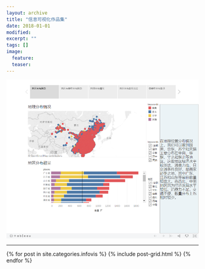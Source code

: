 ```yaml
---
layout: archive
title: "信息可视化作品集"
date: 2018-01-01
modified:
excerpt: ""
tags: []
image:
  feature:
  teaser:
---
```


<a href="/infovis/final_work/"><img src="/images/final_work.png" alt="期末信息可视化作品"></a>

---
<div class="tiles">
{% for post in site.categories.infovis %}
  {% include post-grid.html %}
{% endfor %}
</div><!-- /.tiles 把所有categories 有 infovis 的列出来-->
